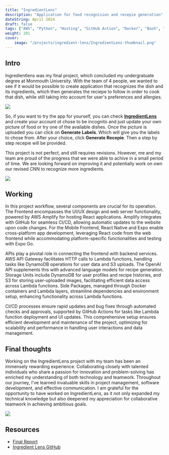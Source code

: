 ```yaml
---
title: "IngredientLens"
description: "Application for food recognision and recepie generation"
dateString: April 2024
draft: false
tags: ["AWS", "Python", "Hosting", "GitHub Action", "Docker", "Bash", "TypeScript", "Next.JS"]
weight: 201
cover:
    image: "/projects/ingredient-lens/IngredientLens-thumbnail.png"
---
```


## Intro
Ingredientlens was my final project, which concluded my undergratuate degree at Monmouth University. With the team of 4 people, we wanted to see if it would be possible to create application that recognizes the dish and its ingredients, which then generates the reciepe to follow in order to cook that dish, while still taking into account for user's preferences and allergies.

![](/projects/ingredient-lens/IngredientLens.png)

So, if you want to try the app for yourself, you can check [**IngredientLens**](https://ingredientlens.net) and create your account ot chose to be incognito and just update your own picture of food or try one of the available dishes. Once the picture is uploaded you can click on **Generate Labels**. Which will give you the labels to chose from. After your choice, click **Generate Recepie**. Then a step by step recepie will be provided.

This project is not perfect, and still requires revisions. However, me and my team are proud of the progress that we were able to achive in a small period of time. We are looking forward on improving it and potentially work on own our revised CNN to recognize more ingredients.


![](/projects/ingredient-lens/IngredientLens-diagram.png)

## Working
In this project workflow, several components are crucial for its operation. The Frontend encompasses the UI/UX design and web server functionality, powered by AWS Amplify for hosting React applications. Amplify integrates with GitHub for seamless CI/CD, allowing automatic updates to the website upon code changes. For the Mobile Frontend, React Native and Expo enable cross-platform app development, leveraging React code from the web frontend while accommodating platform-specific functionalities and testing with Expo Go.

APIs play a pivotal role in connecting the frontend with backend services. AWS API Gateway facilitates HTTP calls to Lambda functions, handling tasks like DynamoDB operations for user data and S3 uploads. The OpenAI API supplements this with advanced language models for recipe generation. Storage Units include DynamoDB for user profiles and recipe histories, and S3 for storing user-uploaded images, facilitating efficient data access across Lambda functions. Side Packages, managed through Docker containers and Lambda layers, streamline dependencies and environment setup, enhancing functionality across Lambda functions.

CI/CD processes ensure rapid updates and bug fixes through automated checks and approvals, supported by GitHub Actions for tasks like Lambda function deployment and UI updates. This comprehensive setup ensures efficient development and maintenance of the project, optimizing for scalability and performance in handling user interactions and data management.

## Final thoughts
Working on the IngredientLens project with my team has been an immensely rewarding experience. Collaborating closely with talented individuals who share a passion for innovation and problem-solving has enriched my understanding of both technology and teamwork. Throughout our journey, I've learned invaluable skills in project management, software development, and effective communication. I am grateful for the opportunity to have worked on IngredientLens, as it not only expanded my technical knowledge but also deepened my appreciation for collaborative teamwork in achieving ambitious goals.

![](/projects/ingredient-lens/Ingredientlens-team.png)


## Resources
- [Final Report](/projects/ingredient-lens/final-report.pdf)
- [Ingredient Lens GitHub](https://github.com/BezboDima/IngredientLens)